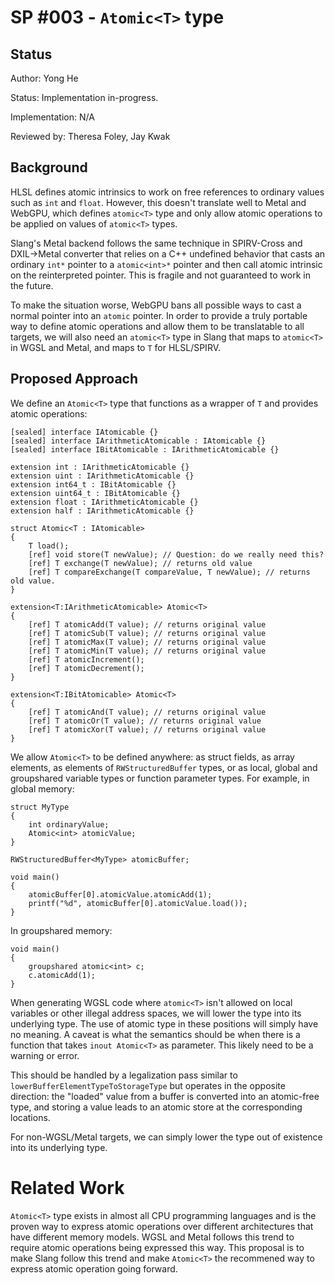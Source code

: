 SP #003 - `Atomic<T>` type
==============


Status
------

Author: Yong He

Status: Implementation in-progress.

Implementation: N/A

Reviewed by: Theresa Foley, Jay Kwak

Background
----------

HLSL defines atomic intrinsics to work on free references to ordinary values such as `int` and `float`. However, this doesn't translate well to Metal and WebGPU,
which defines `atomic<T>` type and only allow atomic operations to be applied on values of `atomic<T>` types.

Slang's Metal backend follows the same technique in SPIRV-Cross and DXIL->Metal converter that relies on a C++ undefined behavior that casts an ordinary `int*` pointer to a `atomic<int>*` pointer
and then call atomic intrinsic on the reinterpreted pointer. This is fragile and not guaranteed to work in the future.

To make the situation worse, WebGPU bans all possible ways to cast a normal pointer into an `atomic` pointer. In order to provide a truly portable way to define
atomic operations and allow them to be translatable to all targets, we will also need an `atomic<T>` type in Slang that maps to `atomic<T>` in WGSL and Metal, and maps to
`T` for HLSL/SPIRV.


Proposed Approach
-----------------

We define an `Atomic<T>` type that functions as a wrapper of `T` and provides atomic operations:
```
[sealed] interface IAtomicable {}
[sealed] interface IArithmeticAtomicable : IAtomicable {}
[sealed] interface IBitAtomicable : IArithmeticAtomicable {}

extension int : IArithmeticAtomicable {}
extension uint : IArithmeticAtomicable {}
extension int64_t : IBitAtomicable {}
extension uint64_t : IBitAtomicable {}
extension float : IArithmeticAtomicable {}
extension half : IArithmeticAtomicable {}

struct Atomic<T : IAtomicable>
{
    T load();
    [ref] void store(T newValue); // Question: do we really need this?
    [ref] T exchange(T newValue); // returns old value
    [ref] T compareExchange(T compareValue, T newValue); // returns old value.
}

extension<T:IArithmeticAtomicable> Atomic<T>
{
    [ref] T atomicAdd(T value); // returns original value
    [ref] T atomicSub(T value); // returns original value
    [ref] T atomicMax(T value); // returns original value
    [ref] T atomicMin(T value); // returns original value
    [ref] T atomicIncrement();
    [ref] T atomicDecrement();
}

extension<T:IBitAtomicable> Atomic<T>
{
    [ref] T atomicAnd(T value); // returns original value
    [ref] T atomicOr(T value); // returns original value
    [ref] T atomicXor(T value); // returns original value
}
```

We allow `Atomic<T>` to be defined anywhere: as struct fields, as array elements, as elements of `RWStructuredBuffer` types,
or as local, global and groupshared variable types or function parameter types. For example, in global memory:

```hlsl
struct MyType
{
    int ordinaryValue;
    Atomic<int> atomicValue;
}

RWStructuredBuffer<MyType> atomicBuffer;

void main()
{
    atomicBuffer[0].atomicValue.atomicAdd(1);
    printf("%d", atomicBuffer[0].atomicValue.load());
}
```

In groupshared memory:

```hlsl
void main()
{
    groupshared atomic<int> c;
    c.atomicAdd(1);
}
```

When generating WGSL code where `atomic<T>` isn't allowed on local variables or other illegal address spaces, we will lower the type
into its underlying type. The use of atomic type in these positions will simply have no meaning. A caveat is what the semantics should be
when there is a function that takes `inout Atomic<T>` as parameter. This likely need to be a warning or error.

This should be handled by a legalization pass similar to `lowerBufferElementTypeToStorageType` but operates
in the opposite direction: the "loaded" value from a buffer is converted into an atomic-free type, and storing a value leads to an
atomic store at the corresponding locations.

For non-WGSL/Metal targets, we can simply lower the type out of existence into its underlying type.

# Related Work

`Atomic<T>` type exists in almost all CPU programming languages and is the proven way to express atomic operations over different
architectures that have different memory models. WGSL and Metal follows this trend to require atomic operations being expressed
this way. This proposal is to make Slang follow this trend and make `Atomic<T>` the recommened way to express atomic operation
going forward.